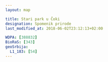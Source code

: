 ```yaml
---
layout: map

title: Stari park u Čoki
designation: Spomenik prirode
last_modified_at: 2018-06-02T23:12:13+02:00

WDPA: [388832]
BioRaS: [343]
geoSrbija:
  L1_183: [54]
---
```

